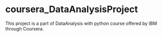 # coursera_DataAnalysisProject
This project is a part of DataAnalysis with python course offered by IBM through Coursera.
